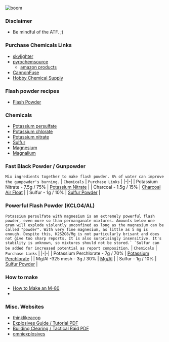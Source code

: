 ![boom](https://user-images.githubusercontent.com/53458032/177469494-5257959b-1966-4b8c-a97a-995b935ba03d.jpg)

### Disclaimer
- Be mindful of the ATF. ;)

### Purchase Chemicals Links
- [skylighter](https://www.skylighter.com/collections/chemicals)
- [pyrochemsource](https://www.pyrochemsource.com/Chemicals-A-Z_c_11.html)
  - [amazon products](https://www.amazon.com/s?k=Pyro+Chem+Source)
- [CannonFuse](https://cannonfuse.com/home.html)
- [Hobby Chemical Supply](https://hobbychemicalsupply.com/shop/ols/products)

### Flash powder recipes
- [Flash Powder](https://www.sciencemadness.org/smwiki/index.php/Flash_powder)

### Chemicals
- [Potassium persulfate](https://www.sciencemadness.org/smwiki/index.php/Potassium_persulfate)
- [Potassium chlorate](https://www.sciencemadness.org/smwiki/index.php/Potassium_chlorate)
- [Potassium nitrate](https://www.sciencemadness.org/smwiki/index.php/Potassium_nitrate)
- [Sulfur](https://www.sciencemadness.org/smwiki/index.php/Sulfur)
- [Magnesium](https://www.sciencemadness.org/smwiki/index.php/Magnesium)
- [Magnalium](https://www.sciencemadness.org/smwiki/index.php/Magnalium)

### Fast Black Powder / Gunpowder
`Mix ingredients together to make flash powder. 8% of water can improve the gunpowder's burning.`
| `Chemicals` | `Purchase Links` |
|-|-|
| Potassium Nitrate - 7.5g / 75% | [Potassium Nitrate](https://www.pyrochemsource.com/Potassium-Nitrate_p_57.html) |
| Charcoal - 1.5g / 15% | [Charcoal Air Float](https://www.pyrochemsource.com/Charcoal-Air-Float_p_17.html) |
| Sulfur - 1g / 10% | [Sulfur Powder](https://www.pyrochemsource.com/Sulfur-Powder_p_16.html) |

### Powerful Flash Powder (KCLO4/AL)
``Potassium persulfate with magnesium is an extremely powerful flash powder, even more so than permanganate mixtures. Amounts below one gram will explode violently unconfined as long as the magnesium can be called "powder". With very fine magnesium, as little as 5 mg is enough. Despite this, K2S2O8/Mg is not particularly brisant and does not give too sharp reports. It is also surprisingly insensitive. It's stability is unknown, so mixtures should not be stored.`
`Sulfur can be added for increased potential as report composition.``
| `Chemicals` | `Purchase Links` |
|-|-|
| Potassium Perchlorate - 7g / 70% | [Potassium Perchlorate](https://www.pyrochemsource.com/Potassium-Perchlorate-wanticake_p_117.html) |
| Mg/Al -325 mesh - 3g / 30% | [Mg/Al](https://www.pyrochemsource.com/MgAl-325-mesh_p_75.html) |
| Sulfur - 1g / 10% | [Sulfur Powder](https://www.pyrochemsource.com/Sulfur-Powder_p_16.html) |

### How to make
- [How to Make an M-80](https://chemicalrecipes.blogspot.com/2010/05/how-to-make-m-80.html?m=1)
- 

### Misc. Websites
- [thinklikeacop](https://www.thinklikeacop.org/)
- [Explosives Guide / Tutorial PDF](http://thinklikeahorse.org/images3/explosives.pdf)
- [Building Clearing / Tactical Raid PDF](http://thinklikeahorse.org/images3/building%20clearing%20raid.pdf)
- [omniexplosives](http://www.omniexplosives.com/Swat.html)
